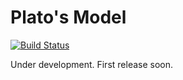 # Plato's Model
[![Build Status](https://travis-ci.org/clear/platos-model.png)](https://travis-ci.org/clear/platos-model)

Under development. First release soon.
